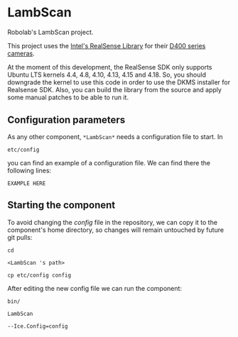 ```
```
#
``` LambScan
```
# LambScan
Robolab's LambScan project.

This project uses the [Intel's RealSense Library](https://github.com/IntelRealSense/librealsense) for
 their [D400 series cameras](https://www.intelrealsense.com/depth-camera-d415/).

At the moment of this development, the RealSense SDK only supports Ubuntu LTS kernels 4.4, 4.8, 4.10, 4.13, 4.15 and 4.18.
So, you should downgrade the kernel to use this code in order to use the DKMS installer for Realsense SDK. Also, you can
build the library from the source and apply some manual patches to be able to run it.

## Configuration parameters
As any other component,
``` *LambScan* ```
needs a configuration file to start. In

    etc/config

you can find an example of a configuration file. We can find there the following lines:

    EXAMPLE HERE

    
## Starting the component
To avoid changing the *config* file in the repository, we can copy it to the component's home directory, so changes will remain untouched by future git pulls:

    cd

``` <LambScan 's path> ```

    cp etc/config config
    
After editing the new config file we can run the component:

    bin/

```LambScan ```

    --Ice.Config=config
